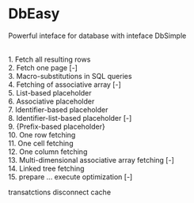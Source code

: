 # DbEasy

Powerful inteface for database
with inteface DbSimple

<br/> 1. Fetch all resulting rows
<br/> 2. Fetch one page [-]
<br/> 3. Macro-substitutions in SQL queries
<br/> 4. Fetching of associative array [-]
<br/> 5. List-based placeholder
<br/> 6. Associative placeholder
<br/> 7. Identifier-based placeholder
<br/> 8. Identifier-list-based placeholder [-]
<br/> 9. {Prefix-based placeholder}
<br/> 10. One row fetching
<br/> 11. One cell fetching
<br/> 12. One column fetching
<br/> 13. Multi-dimensional associative array fetching [-]
<br/> 14. Linked tree fetching 
<br/> 15. prepare ... execute optimization [-]
 
transatctions
disconnect
cache
 
 
